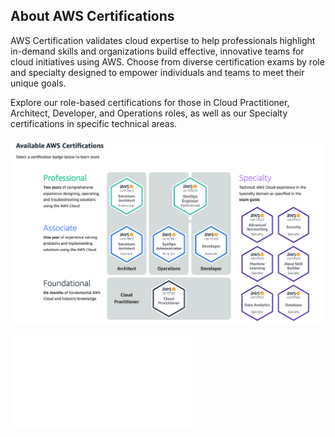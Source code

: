 ## About AWS Certifications



AWS Certification validates cloud expertise to help professionals highlight in-demand skills and organizations build effective, innovative teams for cloud initiatives using AWS. Choose from diverse certification exams by role and specialty designed to empower individuals and teams to meet their unique goals.

Explore our role-based certifications for those in Cloud Practitioner, Architect, Developer, and Operations roles, as well as our Specialty certifications in specific technical areas.

![](_media/certification.png)


![](_media/RampUp.pdf)